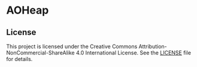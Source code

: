 # AOHeap

## License
This project is licensed under the Creative Commons Attribution-NonCommercial-ShareAlike 4.0 International License. See the [LICENSE](LICENSE) file for details.

